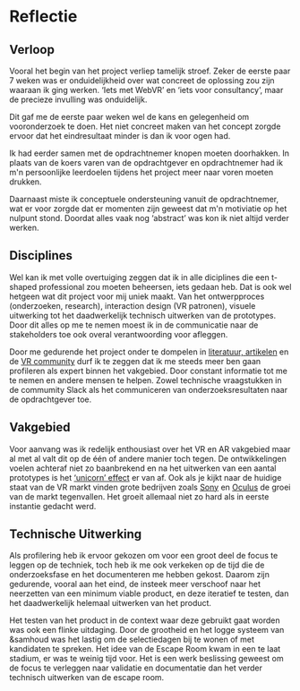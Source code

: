 # Reflectie

## Verloop
Vooral het begin van het project verliep tamelijk stroef. Zeker de eerste paar 7 weken was er onduidelijkheid over wat concreet de oplossing zou zijn waaraan ik ging werken. ‘Iets met WebVR’ en ‘iets voor consultancy’, maar de precieze invulling was onduidelijk.

Dit gaf me de eerste paar weken wel de kans en gelegenheid om vooronderzoek te doen. Het niet concreet maken van het concept zorgde ervoor dat het eindresultaat minder is dan ik voor ogen had.

Ik had eerder samen met de opdrachtnemer knopen moeten doorhakken. In plaats van de koers varen van de opdrachtgever en opdrachtnemer had ik m'n persoonlijke leerdoelen tijdens het project meer naar voren moeten drukken. 

Daarnaast miste ik conceptuele ondersteuning vanuit de opdrachtnemer, wat er voor zorgde dat er momenten zijn geweest dat m'n motiviatie op het nulpunt stond. Doordat alles vaak nog ‘abstract’ was kon ik niet altijd verder werken. 

## Disciplines
Wel kan ik met volle overtuiging zeggen dat ik in alle diciplines die een t-shaped professional zou moeten beheersen, iets gedaan heb. Dat is ook wel hetgeen wat dit project voor mij uniek maakt. Van het ontwerpproces (onderzoeken, research), interaction design (VR patronen), visuele uitwerking tot het daadwerkelijk technisch uitwerken van de prototypes. Door dit alles op me te nemen moest ik in de communicatie naar de stakeholders toe ook overal verantwoording voor afleggen.

Door me gedurende het project onder te dompelen in [literatuur, artikelen](https://productbiografie.dandevri.es/misc/LITERATURE.html) en de [VR community](https://aframe.io/community/) durf ik te zeggen dat ik me steeds meer ben gaan profileren als expert binnen het vakgebied. Door constant informatie tot me te nemen en andere mensen te helpen. Zowel technische vraagstukken in de commumity Slack als het communiceren van onderzoeksresultaten naar de opdrachtgever toe.

## Vakgebied
Voor aanvang was ik redelijk enthousiast over het VR en AR vakgebied maar al met al valt dit op de één of andere manier toch tegen. De ontwikkelingen voelen achteraf niet zo baanbrekend en na het uitwerken van een aantal prototypes is het [‘unicorn’ effect](https://www.quora.com/What-is-the-Unicorn-Effect) er van af. Ook als je kijkt naar de huidige staat van de VR markt vinden grote bedrijven zoals [Sony](https://tweakers.net/nieuws/138889/sony-groei-van-de-vr-markt-valt-tegen.html) en [Oculus](https://www.gamesindustry.biz/articles/2018-05-09-oculus-we-dont-want-exclusivity-we-want-vr-to-thrive) de groei van de markt tegenvallen. Het groeit allemaal niet zo hard als in eerste instantie gedacht werd.

## Technische Uitwerking
Als profilering heb ik ervoor gekozen om voor een groot deel de focus te leggen op de techniek, toch heb ik me ook verkeken op de tijd die de onderzoeksfase en het documenteren me hebben gekost. Daarom zijn gedurende, vooral aan het eind, de insteek meer verschoof naar het neerzetten van een minimum viable product, en deze iteratief te testen, dan het daadwerkelijk helemaal uitwerken van het product. 

Het testen van het product in de context waar deze gebruikt gaat worden was ook een flinke uitdaging. Door de grootheid en het logge systeem van &samhoud was het lastig om de selectiedagen bij te wonen of met kandidaten te spreken. Het idee van de Escape Room kwam in een te laat stadium, er was te weinig tijd voor. Het is een werk beslissing geweest om de focus te verleggen naar validatie en documentatie dan het verder technisch uitwerken van de escape room.
